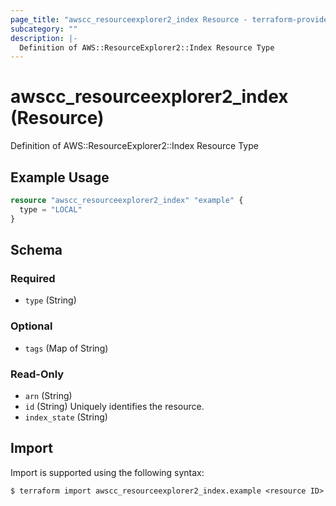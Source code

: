 ```yaml
---
page_title: "awscc_resourceexplorer2_index Resource - terraform-provider-awscc"
subcategory: ""
description: |-
  Definition of AWS::ResourceExplorer2::Index Resource Type
---
```


# awscc_resourceexplorer2_index (Resource)

Definition of AWS::ResourceExplorer2::Index Resource Type

## Example Usage

```terraform
resource "awscc_resourceexplorer2_index" "example" {
  type = "LOCAL"
}
```

<!-- schema generated by tfplugindocs -->
## Schema

### Required

- `type` (String)

### Optional

- `tags` (Map of String)

### Read-Only

- `arn` (String)
- `id` (String) Uniquely identifies the resource.
- `index_state` (String)

## Import

Import is supported using the following syntax:

```shell
$ terraform import awscc_resourceexplorer2_index.example <resource ID>
```